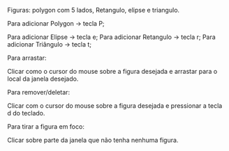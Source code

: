 <p>Figuras: polygon com 5 lados, Retangulo, elipse e triangulo.</p>

<p>Para adicionar Polygon -> tecla P;</p>

Para adicionar Elipse  -> tecla e;
Para adicionar Retangulo -> tecla r;
Para adicionar Triângulo -> tecla t;

<p>Para arrastar:</p>

Clicar como o cursor do mouse sobre a figura desejada e arrastar para o local da janela desejado.

Para remover/deletar:

Clicar com o cursor do mouse sobre a figura desejada e pressionar a tecla d do teclado.

Para tirar a figura em foco:

Clicar sobre parte da janela que não tenha nenhuma figura.



